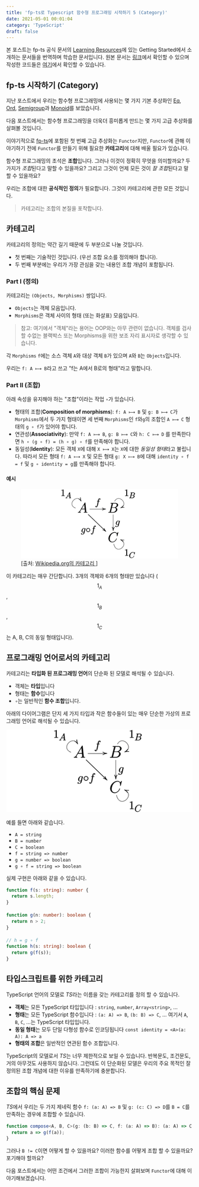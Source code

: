 ```yaml
---
title: 'fp-ts로 Typescript 함수형 프로그래밍 시작하기 5 (Category)'
date: 2021-05-01 00:01:04
category: 'TypeScript'
draft: false
---
```


본 포스트는 fp-ts 공식 문서의 [Learning Resources](https://gcanti.github.io/fp-ts/learning-resources/)에 있는 Getting Started에서 소개하는 문서들을 번역하며 학습한 문서입니다. 원본 문서는 [링크](https://dev.to/gcanti/getting-started-with-fp-ts-category-4c9a)에서 확인할 수 있으며 작성한 코드들은 [여기](https://github.com/alstn2468/getting-started-fp-ts/tree/main/src/5_category)에서 확인할 수 있습니다.

## fp-ts 시작하기 (Category)

지난 포스트에서 우리는 함수형 프로그래밍에 사용되는 몇 가지 기본 추상화인 [Eq](https://alstn2468.github.io/TypeScript/2021-04-24-fp-ts-1/), [Ord](https://alstn2468.github.io/TypeScript/2021-04-25-fp-ts-2/), [Semigroup](https://alstn2468.github.io/TypeScript/2021-04-25-fp-ts-3/)과 [Monoid](https://alstn2468.github.io/TypeScript/2021-04-29-fp-ts-4/)를 보았습니다.

다음 포스트에서는 함수형 프로그래밍을 더욱더 흥미롭게 만드는 몇 가지 고급 추상화를 살펴볼 것입니다.

이야기적으로 [fp-ts](https://github.com/gcanti/fp-ts)에 포함된 첫 번째 고급 추상화는 `Functor`지만, `Functor`에 관해 이야기하기 전에 `Functor`를 만들기 위해 필요한 **카테고리**에 대해 배울 필요가 있습니다.

함수형 프로그래밍의 초석은 **조합**입니다. 그러나 이것이 정확히 무엇을 의미할까요? 두 가지가 *조합*된다고 말할 수 있을까요? 그리고 그것이 언제 모든 것이 *잘 조합*된다고 말할 수 있을까요?

우리는 조합에 대한 **공식적인 정의**가 필요합니다. 그것이 카테고리에 관한 모든 것입니다.

> 카테고리는 조합의 본질을 포착합니다.

## 카테고리

카테고리의 정의는 약간 길기 때문에 두 부분으로 나눌 것입니다.

- 첫 번째는 기술적인 것입니다. (우선 조합 요소를 정의해야 합니다).
- 두 번째 부분에는 우리가 가장 관심을 갖는 내용인 조합 개념이 포함됩니다.

### Part I (정의)

카테고리는 `(Objects, Morphisms)` 쌍입니다.

- `Objects`는 객체 모음입니다.
- `Morphisms`은 객체 사이의 형태 (또는 화살표) 모음입니다.

> 참고: 여기에서 "객체"라는 용어는 OOP와는 아무 관련이 없습니다. 객체를 검사할 수없는 블랙박스 또는 Morphisms을 위한 보조 자리 표시자로 생각할 수 있습니다.

각 `Morphisms` `f`에는 소스 객체 `A`와 대상 객체 `B`가 있으며 `A`와 `B`는 `Objects`입니다.

우리는 `f: A ⟼ B`라고 쓰고 "f는 A에서 B로의 형태"라고 말합니다.

### Part II (조합)

아래 속성을 유지해야 하는 "조합"이라는 작업 `∘`가 있습니다.

- 형태의 조합(**Composition of morphisms**): `f: A ⟼ B` ​​및 `g: B ⟼ C`가 `Morphisms`에서 두 가지 형태이면 세 번째 `Morphisms`인 `f`와`g`의 조합인 `A ⟼ C` 형태의 `g ∘ f`가 있어야 합니다.
- 연관성(**Associativity**): 만약 `f: A ⟼ B`, `g: B ⟼ C`와 `h: C ⟼ D` 를 만족한다면 `h ∘ (g ∘ f) = (h ∘ g) ∘ f`를 만족해야 합니다.
- 동일성(**Identity**): 모든 객체 `X`에 대해 `X ⟼ X`는 `X`에 대한 *동일성 형태*라고 불립니다. 따라서 모든 형태 `f: A ⟼ X` 및 모든 형태 `g: X ⟼ B`에 대해 `identity ∘ f = f` 및 `g ∘ identity = g`를 만족해야 합니다.

#### 예시

<figure>
  <img
    src="./images/2021-05-01-fp-ts-5/category.png"
    alt="Wikipedia.org의 카테고리"
  >
  <figcaption>
    [출처:
    <a href="https://en.wikipedia.org/wiki/Category_(mathematics)">
      Wikipedia.org의 카테고리
    </a>]
  </figcaption>
</figure>

이 카테고리는 매우 간단합니다. 3개의 객체와 6개의 형태만 있습니다 ($$ 1_A $$, $$ 1_B $$, $$ 1_C $$는 A, B, C의 동일 형태입니다).

## 프로그래밍 언어로서의 카테고리

카테고리는 **타입화 된 프로그래밍 언어**의 단순화 된 모델로 해석될 수 있습니다.

- 객체는 **타입**입니다
- 형태는 **함수**입니다
- `∘`는 일반적인 **함수 조합**입니다.

아래의 다이어그램은 단지 세 가지 타입과 작은 함수들이 있는 매우 단순한 가상의 프로그래밍 언어로 해석될 수 있습니다.

<img
  src="./images/2021-05-01-fp-ts-5/category.png"
  alt="Wikipedia.org의 카테고리"
/>

예를 들면 아래와 같습니다.

- `A = string`
- `B = number`
- `C = boolean`
- `f = string => number`
- `g = number => boolean`
- `g ∘ f = string => boolean`

실제 구현은 아래와 같을 수 있습니다.

```typescript
function f(s: string): number {
  return s.length;
}

function g(n: number): boolean {
  return n > 2;
}

// h = g ∘ f
function h(s: string): boolean {
  return g(f(s));
}
```

## 타입스크립트를 위한 카테고리

TypeScript 언어의 모델로 *TS*라는 이름을 갖는 카테고리를 정의 할 수 있습니다.

- **객체**는 모든 TypeScript 타입입니다 : `string`, `number`, `Array<string>`, ...
- **형태**는 모든 TypeScript 함수입니다 : `(a: A) => B`, `(b: B) => C`, ... 여기서 `A`, `B`, `C`, ...는 TypeScript 타입입니다.
- **동일 형태**는 모두 단일 다형성 함수로 인코딩됩니다 `const identity = <A>(a: A): A => a`
- **형태의 조합**은 일반적인 연관된 함수 조합입니다.

TypeScript의 모델로서 *TS*는 너무 제한적으로 보일 수 있습니다. 반복문도, 조건문도, 거의 아무것도 사용하지 않습니다. 그런데도 이 단순화된 모델은 우리의 주요 목적인 잘 정의된 조합 개념에 대한 이유를 만족하기에 충분합니다.

## 조합의 핵심 문제

*TS*에서 우리는 두 가지 제네릭 함수 `f: (a: A) => B` 및 `g: (c: C) => D`를 `B = C`를 만족하는 경우에 조합할 수 있습니다.

```typescript
function compose<A, B, C>(g: (b: B) => C, f: (a: A) => B): (a: A) => C {
  return a => g(f(a));
}
```

그러나 `B != C`이면 어떻게 할 수 있을까요? 이러한 함수를 어떻게 조합 할 수 있을까요? 포기해야 할까요?

다음 포스트에서는 어떤 조건에서 그러한 조합이 가능한지 살펴보며 `Functor`에 대해 이야기해보겠습니다.
